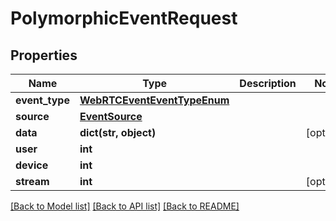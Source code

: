 # PolymorphicEventRequest


## Properties
Name | Type | Description | Notes
------------ | ------------- | ------------- | -------------
**event_type** | [**WebRTCEventEventTypeEnum**](WebRTCEventEventTypeEnum.md) |  | 
**source** | [**EventSource**](EventSource.md) |  | 
**data** | **dict(str, object)** |  | [optional] 
**user** | **int** |  | 
**device** | **int** |  | 
**stream** | **int** |  | [optional] 

[[Back to Model list]](../README.md#documentation-for-models) [[Back to API list]](../README.md#documentation-for-api-endpoints) [[Back to README]](../README.md)


